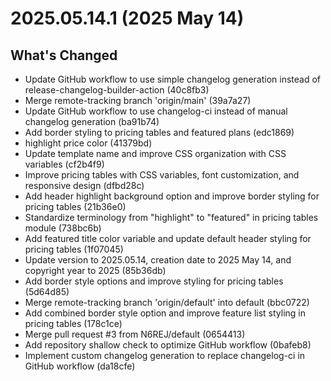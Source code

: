 # 2025.05.14.1 (2025 May 14)

## What's Changed

* Update GitHub workflow to use simple changelog generation instead of release-changelog-builder-action (40c8fb3)
* Merge remote-tracking branch 'origin/main' (39a7a27)
* Update GitHub workflow to use changelog-ci instead of manual changelog generation (ba91b74)
* Add border styling to pricing tables and featured plans (edc1869)
* highlight price color (41379bd)
* Update template name and improve CSS organization with CSS variables (cf2b4f9)
* Improve pricing tables with CSS variables, font customization, and responsive design (dfbd28c)
* Add header highlight background option and improve border styling for pricing tables (21b36e0)
* Standardize terminology from "highlight" to "featured" in pricing tables module (738bc6b)
* Add featured title color variable and update default header styling for pricing tables (1f07045)
* Update version to 2025.05.14, creation date to 2025 May 14, and copyright year to 2025 (85b36db)
* Add border style options and improve styling for pricing tables (5d64d85)
* Merge remote-tracking branch 'origin/default' into default (bbc0722)
* Add combined border style option and improve feature list styling in pricing tables (178c1ce)
* Merge pull request #3 from N6REJ/default (0654413)
* Add repository shallow check to optimize GitHub workflow (0bafeb8)
* Implement custom changelog generation to replace changelog-ci in GitHub workflow (da18cfe)

